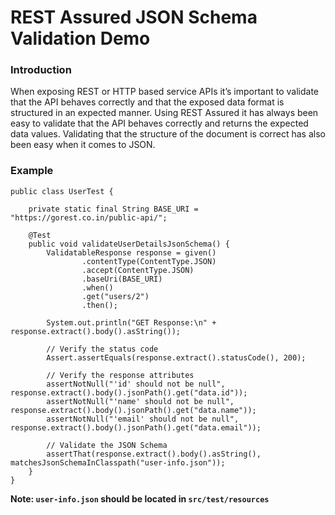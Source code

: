 # REST Assured JSON Schema Validation Demo

### Introduction
When exposing REST or HTTP based service APIs it’s important to validate that the API behaves correctly and that the exposed data format is structured in an expected manner. Using REST Assured it has always been easy to validate that the API behaves correctly and returns the expected data values. Validating that the structure of the document is correct has also been easy when it comes to JSON.

### Example
```
public class UserTest {

    private static final String BASE_URI = "https://gorest.co.in/public-api/";

    @Test
    public void validateUserDetailsJsonSchema() {
        ValidatableResponse response = given()
                .contentType(ContentType.JSON)
                .accept(ContentType.JSON)
                .baseUri(BASE_URI)
                .when()
                .get("users/2")
                .then();

        System.out.println("GET Response:\n" + response.extract().body().asString());

        // Verify the status code
        Assert.assertEquals(response.extract().statusCode(), 200);

        // Verify the response attributes
        assertNotNull("'id' should not be null", response.extract().body().jsonPath().get("data.id"));
        assertNotNull("'name' should not be null", response.extract().body().jsonPath().get("data.name"));
        assertNotNull("'email' should not be null", response.extract().body().jsonPath().get("data.email"));

        // Validate the JSON Schema
        assertThat(response.extract().body().asString(), matchesJsonSchemaInClasspath("user-info.json"));
    }
}
```
**Note: `user-info.json` should be located in `src/test/resources`**
